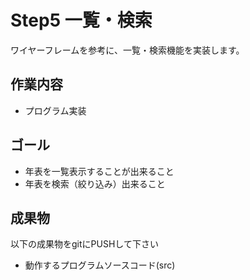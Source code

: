 # Step5 一覧・検索

ワイヤーフレームを参考に、一覧・検索機能を実装します。

## 作業内容

* プログラム実装

## ゴール

* 年表を一覧表示することが出来ること
* 年表を検索（絞り込み）出来ること

## 成果物

以下の成果物をgitにPUSHして下さい

* 動作するプログラムソースコード(src)
